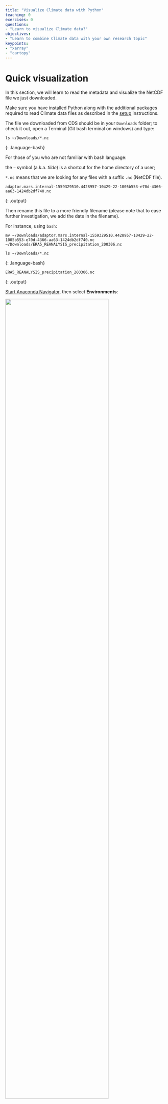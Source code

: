 ```yaml
---
title: "Visualize Climate data with Python"
teaching: 0
exercises: 0
questions:
- "Learn to visualize Climate data?"
objectives:
- "Learn to combine Climate data with your own research topic"
keypoints:
- "xarray"
- "cartopy"
---
```



# Quick visualization 

In this section, we will learn to read the metadata and visualize the NetCDF file we just downloaded.

Make sure you have installed Python along with the additional packages required to read Climate 
data files as described in the [setup](../setup) instructions.

The file we downloaded from CDS should be in your `Downloads` folder; to check it out, open a Terminal (Git bash terminal on windows) and type:

~~~
ls ~/Downloads/*.nc
~~~
{: .language-bash}

For those of you who are not familiar with bash language:

the `~` symbol (a.k.a. *tilde*) is a shortcut for the home directory of a user;

`*.nc` means that we are looking for any files with a suffix `.nc` (NetCDF file).

~~~
adaptor.mars.internal-1559329510.4428957-10429-22-1005b553-e70d-4366-aa63-1424db2df740.nc
~~~
{: .output}

Then rename this file to a more friendly filename (please note that to ease further investigation, we add the date in the filename).

For instance, using `bash`:

~~~
mv ~/Downloads/adaptor.mars.internal-1559329510.4428957-10429-22-1005b553-e70d-4366-aa63-1424db2df740.nc ~/Downloads/ERA5_REANALYSIS_precipitation_200306.nc

ls ~/Downloads/*.nc
~~~
{: .language-bash}

~~~
ERA5_REANALYSIS_precipitation_200306.nc
~~~
{: .output}

[Start Anaconda Navigator](https://docs.anaconda.com/anaconda/navigator/getting-started/#navigator-starting-navigator), then select **Environments**:

<img src="../fig/anaconda-navigator-environment.png" width="80%"/>



Select the **esm-python-analysis** environment and either left-click on the triangle/arrow next to it and **Open with Jupyter Notebook**, or go back to the Home tab and click on Launch to open your **Jupyter Notebook** :

<img src="../fig/python3_notebook.png" width="80%"/>

## Get metadata

~~~
import xarray as xr

# the line above is necessary for getting 
# your plot embedded within the notebook
%matplotlib inline

dset = xr.open_dataset("~/Downloads/ERA5_REANALYSIS_precipitation_200306.nc")
print(dset)
~~~
{: .language-python}
	  
Printing `dset` returns `ERA5_REANALYSIS_precipitation_200306.nc` metadata:

~~~
<xarray.Dataset>
Dimensions:    (latitude: 721, longitude: 1440, time: 1)
Coordinates:
  * longitude  (longitude) float32 0.0 0.25 0.5 0.75 ... 359.25 359.5 359.75
  * latitude   (latitude) float32 90.0 89.75 89.5 89.25 ... -89.5 -89.75 -90.0
  * time       (time) datetime64[ns] 2003-06-01
Data variables:
    tp         (time, latitude, longitude) float32 ...
Attributes:
    Conventions:  CF-1.6
    history:      2019-05-31 19:05:13 GMT by grib_to_netcdf-2.10.0: /opt/ecmw...
~~~
{: .output}

We can see that our `dset` object is an `xarray.Dataset`, which when printed shows all the metadata associated with our netCDF data file.

In this case, we are interested in the precipitation variable contained within that xarray Dataset:

~~~
print(dset['tp'])
~~~
{: .language-python}

~~~
<xarray.DataArray 'tp' (time: 1, latitude: 721, longitude: 1440)>
[1038240 values with dtype=float32]
Coordinates:
  * longitude  (longitude) float32 0.0 0.25 0.5 0.75 ... 359.25 359.5 359.75
  * latitude   (latitude) float32 90.0 89.75 89.5 89.25 ... -89.5 -89.75 -90.0
  * time       (time) datetime64[ns] 2003-06-01
Attributes:
    units:      m
    long_name:  Total precipitation
~~~
{: .output}

The [total precipitation](https://confluence.ecmwf.int/display/CKB/ERA5+data+documentation) is in units of "metre of water per day".

## Quick visualization

~~~
dset['tp'].plot()
~~~
{: .language-python}

<img src="../fig/tp_plot.png" />

We can change the [colormap](https://matplotlib.org/users/colormaps.html) and 
adjust the maximum (remember the total precipitation is in metre):

~~~
dset['tp'].plot(cmap='jet', vmax=0.02)
~~~
{: .language-python}

<img src="../fig/tp_plot_jet.png" />

We can see there is a *band* around the equator with a lot of rain. Let's add continents and a projection using cartopy:

~~~
import matplotlib.pyplot as plt
import cartopy.crs as ccrs

fig = plt.figure(figsize=[12,5])

# 111 means 1 row, 1 col and index 1
ax = fig.add_subplot(111, projection=ccrs.PlateCarree(central_longitude=0))

dset['tp'].plot(ax=ax, vmax=0.02, cmap='jet',
                   transform=ccrs.PlateCarree())
ax.coastlines()

plt.show()
~~~
{: .language-python}

<img src="../fig/tp_plot_jet_ccrs.png" />

At this stage, do not bother too much about the [projection](https://scitools.org.uk/cartopy/docs/latest/crs/projections.html) e.g. `ccrs.PlateCarree`. 
We will discuss it in-depth in a follow-up episode.


> ## Retrieve surface air temperature
> 
> From the same product type ([ERA5 single levels Monthly means](https://cds.climate.copernicus.eu/cdsapp#!/dataset/reanalysis-era5-single-levels-monthly-means?tab=form))
> select *2m temperature*. Make sure you rename your file to *ERA5_REANALYSIS_air_temperature_200306.nc*
> 
> - Inspect the metadata of the new retrieved file
> - Visualize the *2m temperature* with Python (using a similar script as for the total precipitation).
>
> > ## Solution with Python
> > ~~~
> > dset = xr.open_dataset("~/Downloads/ERA5_REANALYSIS_air_temperature_200306.nc")
> > print(dset)
> >
> > import matplotlib.pyplot as plt
> > import cartopy.crs as ccrs
> >
> > fig = plt.figure(figsize=[12,5])
> >
> > # 111 means 1 row, 1 col and index 1
> > ax = fig.add_subplot(111, projection=ccrs.PlateCarree(central_longitude=0))
> > 
> > dset['t2m'].plot(ax=ax,  cmap='jet',
> >                    transform=ccrs.PlateCarree())
> > ax.coastlines()
> > 
> > plt.show()
> > ~~~
> > {: .language-python}
> > <img src="../fig/python-t2m.png" width="80%" />
> {: .solution}
>
{: .challenge}


> ## What is 2m temperature?
> We selected [ERA5 monthly averaged data on single levels from 1979 to present](https://cds.climate.copernicus.eu/cdsapp#!/dataset/reanalysis-era5-single-levels-monthly-means?tab=form) so we expected to get surface variables only.	
> In fact, we get all the variables on a single level and usually close to the surface. Here *2m temperature* is computed as 
> the temperature at a reference height (2 metres). This corresponds to the [surface air temperature](https://ane4bf-datap1.s3.eu-west-1.amazonaws.com/wmod8_gcos/s3fs-public/surface_temp_ecv_factsheet_201905.pdf?Yq5rPAs1YJ2iYVCutXWLnG_lTV.pRDb6). 
>
{: .callout}

## Change projection

It is very often convenient to visualize using a different projection than the original data:

~~~
import matplotlib.pyplot as plt
import cartopy.crs as ccrs

fig = plt.figure(figsize=[12,5])

# 111 means 1 row, 1 col and index 1
ax = fig.add_subplot(111, projection = ccrs.Orthographic(central_longitude=20, central_latitude=40))

dset['t2m'].plot(ax=ax,  cmap='jet',
                   transform=ccrs.PlateCarree())
ax.coastlines()

plt.show()
~~~
{: .language-python}

<img src="../fig/python-t2m-ortho.png" width="50%" />

## CMIP5 monthly data on single levels

Let's have a look at CMIP 5 climate data. 

### Retrieve precipitation

We will retrieve precipitation from [CMIP5 monthly data on single levels](https://cds.climate.copernicus.eu/cdsapp#!/dataset/projections-cmip5-monthly-single-levels?tab=form).


As you can see that you have the choice between several models, experiments and ensemble members.


<img src="../fig/CMIP5_models.png" width="60%" />

> ## CMIP5 models
>  CMIP5 (Coupled Model Intercomparison Project Phase 5) had the following objectives:
> - evaluate how realistic the models are in simulating the recent past,
> - provide projections of future climate change on two time scales, near term (out to about 2035) and long term (out to 2100 and beyond), and
> - understand some of the factors responsible for differences in model projections, including quantifying some key feedbacks such as those involving clouds and the carbon cycle. 
> 20 climate modeling groups from around the world participated to CMIP5.
> All dataset are freely available from different repositories. For more information look [here](https://esgf-node.llnl.gov/projects/esgf-llnl/).
{: .callout}

We will choose NorESM1-M (Norwegian Earth System Model 1 - medium resolution) based on the [Norwegian Earth System Model](https://no.wikipedia.org/wiki/NorESM).

Please note that it is very common to analyze several models instead of one to run statistical
analysis.

> ## CMIP5 Ensemble member
>
> Many CMIP5 experiments, the so-called ensemble calculations, were calculated using several initial 
> states, initialisation methods or physics details. Ensemble calculations facilitate quantifying the 
> variability of simulation data concerning a single model.
> 
> In the CMIP5 project, ensemble members are named in the rip-nomenclature, *r* for realization, 
> *i* for initialisation and *p* for physics, followed by an integer, e.g. r1i1p1. 
> For more information look at [Experiments, ensembles, variable names and other centralized properties](https://portal.enes.org/data/enes-model-data/cmip5/datastructure).
>
{: .callout}

Select:
- **Model**: NorESM1-M (NCC, Norway)
- **Experiment**: historical
- **Ensemble**: r1i1p1
- **Period**: 185001-200512

We rename the downloaded filename to `pr_Amon_NorESM1-M_historical_r1i1p1_185001-200512.nc`.

Let's open this NetCDF file and check its metadata:

~~~
dset = xr.open_dataset("~/Downloads/pr_Amon_NorESM1-M_historical_r1i1p1_185001-200512.nc")
print(dset)
~~~
{: .language-python}

~~~
<xarray.Dataset>
Dimensions:    (bnds: 2, lat: 96, lon: 144, time: 1872)
Coordinates:
  * time       (time) object 1850-01-16 12:00:00 ... 2005-12-16 12:00:00
  * lat        (lat) float64 -90.0 -88.11 -86.21 -84.32 ... 86.21 88.11 90.0
  * lon        (lon) float64 0.0 2.5 5.0 7.5 10.0 ... 350.0 352.5 355.0 357.5
Dimensions without coordinates: bnds
Data variables:
    time_bnds  (time, bnds) object ...
    lat_bnds   (lat, bnds) float64 ...
    lon_bnds   (lon, bnds) float64 ...
    pr         (time, lat, lon) float32 ...
Attributes:
    institution:            Norwegian Climate Centre
    institute_id:           NCC
    experiment_id:          historical
    source:                 NorESM1-M 2011  atmosphere: CAM-Oslo (CAM4-Oslo-n...
    model_id:               NorESM1-M
    forcing:                GHG, SA, Oz, Sl, Vl, BC, OC
    parent_experiment_id:   piControl
    parent_experiment_rip:  r1i1p1
    branch_time:            255135.0
    contact:                Please send any requests or bug reports to noresm...
    initialization_method:  1
    physics_version:        1
    tracking_id:            5ccde64e-cfe8-47f6-9de8-9ea1621e7781
    product:                output
    experiment:             historical
    frequency:              mon
    creation_date:          2011-06-01T05:45:35Z
    history:                2011-06-01T05:45:35Z CMOR rewrote data to comply ...
    Conventions:            CF-1.4
    project_id:             CMIP5
    table_id:               Table Amon (27 April 2011) a5a1c518f52ae340313ba0...
    title:                  NorESM1-M model output prepared for CMIP5 historical
    parent_experiment:      pre-industrial control
    modeling_realm:         atmos
    realization:            1
    cmor_version:           2.6.0
~~~
{: .output}

This file contains monthly averaged data from January 1850 to December 2005. 
In CMIP the variable name for precipitation flux is called **pr**, so let's look at the metadata:

~~~
print(dset.pr)
~~~
{: .language-python}

> ## Note
> The notation **dset.pr** is equivalent to **dset['pr']**.
>
{: .callout}

~~~
<xarray.DataArray 'pr' (time: 1872, lat: 96, lon: 144)>
[25878528 values with dtype=float32]
Coordinates:
  * time     (time) object 1850-01-16 12:00:00 ... 2005-12-16 12:00:00
  * lat      (lat) float64 -90.0 -88.11 -86.21 -84.32 ... 84.32 86.21 88.11 90.0
  * lon      (lon) float64 0.0 2.5 5.0 7.5 10.0 ... 350.0 352.5 355.0 357.5
Attributes:
    standard_name:     precipitation_flux
    long_name:         Precipitation
    comment:           at surface; includes both liquid and solid phases from...
    units:             kg m-2 s-1
    original_name:     PRECT
    cell_methods:      time: mean
    cell_measures:     area: areacella
    history:           2011-06-01T05:45:35Z altered by CMOR: Converted type f...
    associated_files:  baseURL: http://cmip-pcmdi.llnl.gov/CMIP5/dataLocation...
~~~
{: .output}

The unit is: **kg m-2 s-1**. We want to convert the units from kg m-2 s-1 to something that we are 
a little more familiar with like mm day-1 or m day-1 (metre per day) that is what we had with ERA5.

To do this, consider that 1 kg of rain water spread over 1 m2 of surface is 1 mm in thickness and 
that there are 86400 seconds in one day. Therefore, 1 kg m-2 s-1 = 86400 mm day-1 or 86.4 m day-1.

So we can go ahead and multiply that array by 86.4 and update the units attribute accordingly:

~~~
dset.pr.data = dset.pr.data * 86.4
dset.pr.attrs['units'] = 'm/day' 
~~~
{: .language-python}

Then we can select the data for June 2003 and plot the precipitation field:

~~~
import matplotlib.pyplot as plt
import cartopy.crs as ccrs

fig = plt.figure(figsize=[12,5])

# 111 means 1 row, 1 col and index 1
ax = fig.add_subplot(111, projection=ccrs.PlateCarree(central_longitude=0))

dset['pr'].sel(time='200306').plot(ax=ax, cmap='jet',
                   transform=ccrs.PlateCarree())
ax.coastlines()

plt.show()
~~~
{: .language-python}

<img src="../fig/CMIP5_pr.png" width="80%" />

To select June 2003, we used xarray select `sel`. This is a very powerful tool with which you can 
specify a particular value you wish to select. You can also add a method such as `nearest` to select
the closest point to a given value. You can even select all the values inside a range (inclusive) with `slice`:

~~~
dset['pr'].sel(time=slice('200306', '200406', 12))
~~~
{: .language-python}

This command first takes the month of June 2003, then *jumps* 12 months and takes the month of June 2004.

~~~
<xarray.DataArray 'pr' (time: 2, lat: 96, lon: 144)>
array([[[2.114823e-05, 2.114823e-05, ..., 2.114823e-05, 2.114823e-05],
        [3.787203e-05, 3.682408e-05, ..., 3.772908e-05, 3.680853e-05],
        ...,
        [7.738324e-04, 8.255294e-04, ..., 7.871171e-04, 8.004216e-04],
        [6.984189e-04, 6.986369e-04, ..., 6.984310e-04, 6.983504e-04]],

       [[1.847185e-04, 1.847185e-04, ..., 1.847185e-04, 1.847185e-04],
        [8.476275e-05, 8.299961e-05, ..., 9.207508e-05, 8.666257e-05],
        ...,
        [4.763984e-04, 4.645830e-04, ..., 5.200990e-04, 4.929897e-04],
        [5.676933e-04, 5.677207e-04, ..., 5.673288e-04, 5.674717e-04]]],
      dtype=float32)
Coordinates:
  * time     (time) object 2003-06-16 00:00:00 2004-06-16 00:00:00
  * lat      (lat) float64 -90.0 -88.11 -86.21 -84.32 ... 84.32 86.21 88.11 90.0
  * lon      (lon) float64 0.0 2.5 5.0 7.5 10.0 ... 350.0 352.5 355.0 357.5
Attributes:
    standard_name:     precipitation_flux
    long_name:         Precipitation
    comment:           at surface; includes both liquid and solid phases from...
    units:             m day-1
    original_name:     PRECT
    cell_methods:      time: mean
    cell_measures:     area: areacella
    history:           2011-06-01T05:45:35Z altered by CMOR: Converted type f...
    associated_files:  baseURL: http://cmip-pcmdi.llnl.gov/CMIP5/dataLocation...
~~~
{: .output}


See [here](http://xarray.pydata.org/en/stable/indexing.html)
for more information.

> ## Remark
> We selected one year (2003) and one month (June) from both ERA5 and CMIP5 but 
> only data from re-analysis (ERA5) corresponds to the actual month of June 2003.
> Data from the climate model (CMIP5 historical) is only "one realization" of a month of June,
> typical of present day conditions, but it cannot be considered as the actual weather at that date.
> To be more realistic, climate data has to be considered over a much longer period of time. For instance,
> we could easily compute (for both ERA5 and CMIP5) the average of the month of June between 1988 and 2018 (spanning 30 years) to
> have a more reliable results. However, as you (may) have noticed, the horizontal resolution of ERA5 (1/4 x 1/4 degrees) is much
> higher than that of the CMIP data (about 2 x 2 degrees) and therefore there is much more variability/details in the re-analysis data than with NorESM.
>
{: .callout}

> ## Plot surface air temperature with CMIP5 (June 2003)
> 
> When searching for [CMIP5 monthly data on single levels](https://cds.climate.copernicus.eu/cdsapp#!/dataset/projections-cmip5-monthly-single-levels?tab=form)
> you will see that you have the choice between several models and ensemble members.
> Select:
> - **Model**: NorESM1-M (NCC, Norway)
> - **Ensemble**: r1i1p1
>
> > ## Solution with Python
> > - Retrieve a new file with *2m temperature*
> > - rename the retrieved file to **tas_Amon_NorESM1-M_historical_r1i1p1_185001-200512.nc**
> > 
> > ~~~
> > dset = xr.open_dataset("~/Downloads/tas_Amon_NorESM1-M_historical_r1i1p1_185001-200512.nc")
> > print(dset)
> > ~~~
> > {: .language-python}
> > 
> > ~~~
> > <xarray.Dataset>
> > Dimensions:    (bnds: 2, lat: 96, lon: 144, time: 1872)
> > Coordinates:
> >   * time       (time) object 1850-01-16 12:00:00 ... 2005-12-16 12:00:00
> >   * lat        (lat) float64 -90.0 -88.11 -86.21 -84.32 ... 86.21 88.11 90.0
> >   * lon        (lon) float64 0.0 2.5 5.0 7.5 10.0 ... 350.0 352.5 355.0 357.5
> >     height     float64 ...
> > Dimensions without coordinates: bnds
> > Data variables:
> >     time_bnds  (time, bnds) object ...
> >     lat_bnds   (lat, bnds) float64 ...
> >     lon_bnds   (lon, bnds) float64 ...
> >     tas        (time, lat, lon) float32 ...
> > Attributes:
> >     institution:            Norwegian Climate Centre
> >     institute_id:           NCC
> >     experiment_id:          historical
> >     source:                 NorESM1-M 2011  atmosphere: CAM-Oslo (CAM4-Oslo-n...
> >     model_id:               NorESM1-M
> >     forcing:                GHG, SA, Oz, Sl, Vl, BC, OC
> >     parent_experiment_id:   piControl
> >     parent_experiment_rip:  r1i1p1
> >     branch_time:            255135.0
> >     contact:                Please send any requests or bug reports to noresm...
> >     initialization_method:  1
> >     physics_version:        1
> >     tracking_id:            c1dd6def-d613-43ab-a8b6-f4c80738f53b
> >     product:                output
> >     experiment:             historical
> >     frequency:              mon
> >     creation_date:          2011-06-01T03:52:42Z
> >     history:                2011-06-01T03:52:42Z CMOR rewrote data to comply ...
> >     Conventions:            CF-1.4
> >     project_id:             CMIP5
> >     table_id:               Table Amon (27 April 2011) a5a1c518f52ae340313ba0...
> >     title:                  NorESM1-M model output prepared for CMIP5 historical
> >     parent_experiment:      pre-industrial control
> >     modeling_realm:         atmos
> >     realization:            1
> >     cmor_version:           2.6.0
> > ~~~
> > {: .output}
> >
> > - the name of the variable is **tas** (**Near-Surface Air Temperature**).
> > We can print metadata for **tas**:
> > 
> > ~~~
> > dset.tas
> > ~~~
> > {: .language-python}
> > 
> > You can use **dset['tas']** or **dset.tas**; the syntax is different but meaning is the same. 
> > 
> > ~~~
> > <xarray.DataArray 'tas' (time: 1872, lat: 96, lon: 144)>
> > [25878528 values with dtype=float32]
> > Coordinates:
> >  * time     (time) object 1850-01-16 12:00:00 ... 2005-12-16 12:00:00
> >  * lat      (lat) float64 -90.0 -88.11 -86.21 -84.32 ... 84.32 86.21 88.11 90.0
> >  * lon      (lon) float64 0.0 2.5 5.0 7.5 10.0 ... 350.0 352.5 355.0 357.5
> >    height   float64 ...
> > Attributes:
> >    standard_name:     air_temperature
> >    long_name:         Near-Surface Air Temperature
> >    units:             K
> >    original_name:     TREFHT
> >    cell_methods:      time: mean
> >    cell_measures:     area: areacella
> >    history:           2011-06-01T03:52:41Z altered by CMOR: Treated scalar d...
> >    associated_files:  baseURL: http://cmip-pcmdi.llnl.gov/CMIP5/dataLocation...
> > ~~~
> > {: .output}
> > 
> > ~~~
> > import matplotlib.pyplot as plt
> > import cartopy.crs as ccrs
> > 
> > fig = plt.figure(figsize=[12,5])
> > 
> > # 111 means 1 row, 1 col and index 1
> > ax = fig.add_subplot(111, projection=ccrs.PlateCarree(central_longitude=0))
> > 
> > dset['tas'].sel(time='200306').plot(ax=ax, cmap='jet',
> >                    transform=ccrs.PlateCarree())
> > ax.coastlines()
> > 
> > plt.show()
> > ~~~
> > {: .language-python}
> >
> > <img src="../fig/as_Amon_NorESM1-M_historical_r1i1p1_200306.png" width="80%" />
> > 
> {: .solution}
{: .challenge}

# Retrieve Climate data with CDS API

Using CDS web interface is very useful when you need to retrieve small amount of data and you do not need to customize 
your request. However, it is often very useful to retrieve climate data directly on the computer where you
need to run your postprocessing workflow.

In that case, you can use the CDS API (Application Programming Interface) to retrieve Climate data directly in Python
from the Climate Data Store.

We will be using `cdsapi` python package.

## Get your API key

- Make sure you login to the [Climate Data Store](https://cds.climate.copernicus.eu/#!/home)

- Click on your username (top right of the main page) to get your API key.

<img src="../fig/CDS_API.png" width="80%" />

- Copy the code displayed beside, in the file `$HOME/.cdsapirc`

~~~
url: https://cds.climate.copernicus.eu/api/v2
key: UID:KEY
~~~
{: .language-bash}

Where UID is your `uid` and  KEY your API key. See [documentation](https://cds.climate.copernicus.eu/api-how-to)
to get your API and related information.

## Use CDS API

Once the CDS API client is installed, it can be used to request data from the datasets listed in the CDS catalogue. It is necessary to agree to the Terms of Use of every datasets that you intend to download.

Attached to each dataset download form, the button **Show API Request** displays the python code to
 be used. The request can be formatted using the interactive form. The api call must follow the syntax:

~~~
import cdsapi
c = cdsapi.Client()

c.retrieve("dataset-short-name", 
           {... sub-selection request ...}, 
           "target-file")
~~~
{: .language-python}

For instance to retrieve the same ERA5 dataset e.g. near surface air temperature for June 2003:

<img src="../fig/CDSAPI_t2m_ERA5.png" width="80%" />

Let's try it:

~~~
import cdsapi

c = cdsapi.Client()

c.retrieve(
    'reanalysis-era5-single-levels-monthly-means',
    {
        'product_type':'monthly_averaged_reanalysis',
        'variable':'2m_temperature',
        'year':'2003',
        'month':'06',
        'time':'00:00',
        'format':'netcdf'
    },
    'download.nc')
~~~

## Geographical subset

~~~
import cdsapi

c = cdsapi.Client()

c.retrieve(
    'reanalysis-era5-single-levels-monthly-means',
    {      
        'area'          : [60, -10, 50, 2], # North, West, South, East. Default: global
        'product_type':'monthly_averaged_reanalysis',
        'variable':'2m_temperature',
        'year':'2003',
        'month':'06',
        'time':'00:00',
        'format':'netcdf'
    },
    'download_small_area.nc')
~~~
{: .language-python}

## Change horizontal resolution 

For instance to get a coarser resolution:

~~~
import cdsapi

c = cdsapi.Client()

c.retrieve(
    'reanalysis-era5-single-levels-monthly-means',
    {      
        'area'          : [60, -10, 50, 2], # North, West, South, East. Default: global
        'grid'          : [1.0, 1.0], # Latitude/longitude grid: east-west (longitude) and north-south resolution (latitude). Default: 0.25 x 0.25
        'product_type':'monthly_averaged_reanalysis',
        'variable':'2m_temperature',
        'year':'2003',
        'month':'06',
        'time':'00:00',
        'format':'netcdf'
    },
    'download_small.nc')
~~~
{: .language-python}

More information can be found [here](https://confluence.ecmwf.int/display/CKB/C3S+ERA5%3A+Web+API+to+CDS+API).
       
## To download CMIP 5 Climate data via CDS API

~~~
import cdsapi

c = cdsapi.Client()

c.retrieve(
    'projections-cmip5-monthly-single-levels',
    {
        'variable':'2m_temperature',
        'model':'noresm1_m',
        'experiment':'historical',
        'ensemble_member':'r1i1p1',
        'period':'185001-200512'
    },
    'download_CMIP5.nc')
~~~
{: .language-python}


{% include links.md %}

